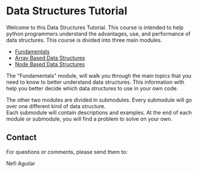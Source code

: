# Data Structures Tutorial

Welcome to this Data Structures Tutorial. This course is intended to help python programmers understand the advantages, use, and performance of data structures. This course is divided into three main modules.  

- [Fundamentals](1-Fundamentals/Introduction.md)
- [Array Based Data Structures](2-Array_Based_Data_Structures/Introduction.md)
- [Node Based Data Structures](3-Node_Based_Data_Structures/Introduction.md)


The "Fundamentals" module, will walk you through the main topics that you need to know to better understand data structures. This information with help you  better decide which data structures to use in your own code. 

The other two modules are divided in submodules. Every submodule will go over one different kind of data structure.  
Each submodule will contain descriptions and examples.  At the end of each module or submodule, you will find a problem to solve on your own.  

## Contact

For questions or comments, please send them to:

Nefi Aguilar 


